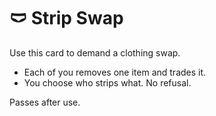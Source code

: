 # 🩲 Strip Swap

Use this card to demand a clothing swap.

- Each of you removes one item and trades it.
- You choose who strips what. No refusal.

Passes after use.
